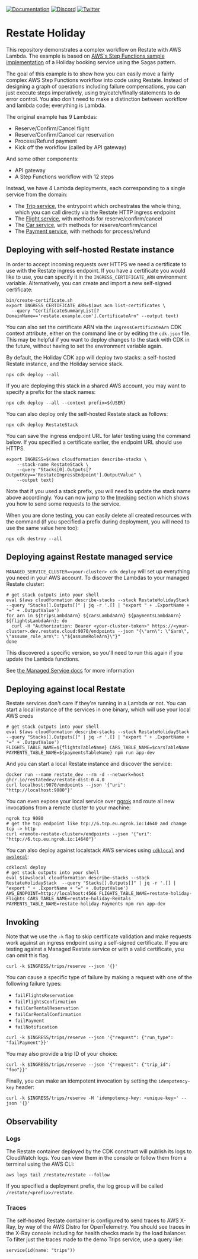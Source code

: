 [![Documentation](https://img.shields.io/badge/doc-reference-blue)](https://docs.restate.dev)
[![Discord](https://img.shields.io/badge/join-discord-purple)](https://discord.gg/skW3AZ6uGd)
[![Twitter](https://img.shields.io/twitter/follow/restatedev.svg?style=social&label=Follow)](https://twitter.com/intent/follow?screen_name=restatedev)

# Restate Holiday

This repository demonstrates a complex workflow on Restate with AWS Lambda.
The example is based on [AWS's Step Functions sample implementation](https://github.com/aws-samples/step-functions-workflows-collection/tree/main/saga-pattern-cdk)
of a Holiday booking service using the Sagas pattern.

The goal of this example is to show how you can easily move a fairly complex AWS Step Functions workflow into code
using Restate. Instead of designing a graph of operations including failure compensations, you can just execute steps
imperatively, using try/catch/finally statements to do error control. You also don't need to make a distinction between
workflow and lambda code; everything is Lambda.

The original example has 9 Lambdas:

- Reserve/Confirm/Cancel flight
- Reserve/Confirm/Cancel car reservation
- Process/Refund payment
- Kick off the workflow (called by API gateway)

And some other components:

- API gateway
- A Step Functions workflow with 12 steps

Instead, we have 4 Lambda deployments, each corresponding to a single service from the domain:

- The [Trip service](./src/trips.ts), the entrypoint which orchestrates the whole thing, which you can call directly via
  the Restate HTTP ingress endpoint
- The [Flight service](./src/flights.ts), with methods for reserve/confirm/cancel
- The [Car service](./src/cars.ts), with methods for reserve/confirm/cancel
- The [Payment service](./src/payments.ts), with methods for process/refund

## Deploying with self-hosted Restate instance

In order to accept incoming requests over HTTPS we need a certificate to use with the Restate ingress endpoint. If you
have a certificate you would like to use, you can specify it in the `INGRESS_CERTIFICATE_ARN` environment variable.
Alternatively, you can create and import a new self-signed certificate:

```shell
bin/create-certificate.sh
export INGRESS_CERTIFICATE_ARN=$(aws acm list-certificates \
  --query "CertificateSummaryList[?DomainName=='restate.example.com'].CertificateArn" --output text)
```

You can also set the certificate ARN via the `ingressCertificateArn` CDK context attribute, either on the command line
or by editing the `cdk.json` file. This may be helpful if you want to deploy changes to the stack with CDK in the
future, without having to set the environment variable again.

By default, the Holiday CDK app will deploy two stacks: a self-hosted Restate instance, and the Holiday service stack.

```shell
npx cdk deploy --all
```

If you are deploying this stack in a shared AWS account, you may want to specify a prefix for the stack names:

```shell
npx cdk deploy --all --context prefix=${USER}
```

You can also deploy only the self-hosted Restate stack as follows:

```shell
npx cdk deploy RestateStack
```

You can save the ingress endpoint URL for later testing using the command below. If you specified a certificate earlier,
the endpoint URL should use HTTPS.

```shell
export INGRESS=$(aws cloudformation describe-stacks \
    --stack-name RestateStack \
    --query "Stacks[0].Outputs[?OutputKey=='RestateIngressEndpoint'].OutputValue" \
    --output text)
```

Note that if you used a stack prefix, you will need to update the stack name above accordingly. You can now jump to the
[Invoking](#Invoking) section which shows you how to send some requests to the service.

When you are done testing, you can easily delete all created resources with the command (if you specified a prefix
during deployment, you will need to use the same value here too):

```shell
npx cdk destroy --all
```

## Deploying against Restate managed service

`MANAGED_SERVICE_CLUSTER=<your-cluster> cdk deploy` will set up everything you need in your AWS account. To discover the Lambdas to your managed Restate cluster:

```shell
# get stack outputs into your shell
eval $(aws cloudformation describe-stacks --stack RestateHolidayStack  --query "Stacks[].Outputs[]" | jq -r '.[] | "export " + .ExportName + "=" + .OutputValue')
for arn in ${tripsLambdaArn} ${carsLambdaArn} ${paymentsLambdaArn} ${flightsLambdaArn}; do
  curl -H "Authorization: Bearer <your-cluster-token>" https://<your-cluster>.dev.restate.cloud:9070/endpoints --json "{\"arn\": \"$arn\", \"assume_role_arn\": \"${assumeRoleArn}\"}"
done
```

This discovered a specific version, so you'll need to run this again if you update the Lambda functions.

See [the Managed Service docs](https://docs.restate.dev/restate/managed_service#giving-permission-for-your-cluster-to-invoke-your-lambdas) for more information

## Deploying against local Restate

Restate services don't care if they're running in a Lambda or not.
You can start a local instance of the services in one binary, which will use your local AWS creds

```shell
# get stack outputs into your shell
eval $(aws cloudformation describe-stacks --stack RestateHolidayStack  --query "Stacks[].Outputs[]" | jq -r '.[] | "export " + .ExportName + "=" + .OutputValue')
FLIGHTS_TABLE_NAME=${flightsTableName} CARS_TABLE_NAME=$carsTableName PAYMENTS_TABLE_NAME=${paymentsTableName} npm run app-dev
```

And you can start a local Restate instance and discover the service:

```
docker run --name restate_dev --rm -d --network=host ghcr.io/restatedev/restate-dist:0.4.0
curl localhost:9070/endpoints --json '{"uri": "http://localhost:9080"}'
```

You can even expose your local service over [ngrok](https://ngrok.com/) and route all new invocations from a remote cluster to your machine:

```shell
ngrok tcp 9080
# get the tcp endpoint like tcp://6.tcp.eu.ngrok.io:14640 and change tcp -> http
curl <remote-restate-cluster>/endpoints --json '{"uri": "http://6.tcp.eu.ngrok.io:14640"}'
```

You can also deploy against localstack AWS services using [`cdklocal`](https://github.com/localstack/aws-cdk-local)
and [`awslocal`](https://github.com/localstack/awscli-local):

```shell
cdklocal deploy
# get stack outputs into your shell
eval $(awslocal cloudformation describe-stacks --stack RestateHolidayStack  --query "Stacks[].Outputs[]" | jq -r '.[] | "export " + .ExportName + "=" + .OutputValue')
AWS_ENDPOINT=http://localhost:4566 FLIGHTS_TABLE_NAME=restate-holiday-Flights CARS_TABLE_NAME=restate-holiday-Rentals PAYMENTS_TABLE_NAME=restate-holiday-Payments npm run app-dev
```

## Invoking

Note that we use the `-k` flag to skip certificate validation and make requests work against an ingress endpoint using a
self-signed certificate. If you are testing against a Managed Restate service or with a valid certificate, you can omit
this flag.

```shell
curl -k $INGRESS/trips/reserve --json '{}'
```

You can cause a specific type of failure by making a request with one of the following failure types:

- `failFlightsReservation`
- `failFlightsConfirmation`
- `failCarRentalReservation`
- `failCarRentalConfirmation`
- `failPayment`
- `failNotification`

```shell
curl -k $INGRESS/trips/reserve --json '{"request": {"run_type": "failPayment"}}'
```

You may also provide a trip ID of your choice:

```shell
curl -k $INGRESS/trips/reserve --json '{"request": {"trip_id": "foo"}}'
```

Finally, you can make an idempotent invocation by setting the `idempotency-key` header:

```shell
curl -k $INGRESS/trips/reserve -H 'idempotency-key: <unique-key>' --json '{}'
```

## Observability

### Logs

The Restate container deployed by the CDK construct will publish its logs to CloudWatch logs. You can view them in the
console or follow them from a terminal using the AWS CLI:

```shell
aws logs tail /restate/restate --follow
```

If you specified a deployment prefix, the log group will be called `/restate/<prefix>/restate`.

### Traces

The self-hosted Restate container is configured to send traces to AWS X-Ray, by way of the AWS Distro for OpenTelemetry.
You should see traces in the X-Ray console including for health checks made by the load balancer. To filter just the
traces made to the demo Trips service, use a query like:

```
service(id(name: "trips"))
```

